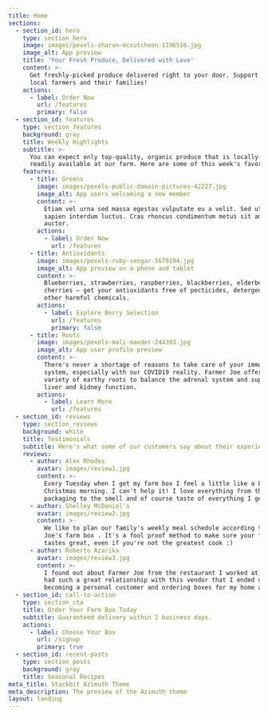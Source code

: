 ```yaml
---
title: Home
sections:
  - section_id: hero
    type: section_hero
    image: images/pexels-sharon-mccutcheon-1196516.jpg
    image_alt: App preview
    title: 'Your Fresh Produce, Delivered with Love'
    content: >-
      Get freshly-picked produce delivered right to your door. Support your
      local farmers and their families!
    actions:
      - label: Order Now
        url: /features
        primary: false
  - section_id: features
    type: section_features
    background: gray
    title: Weekly Highlights
    subtitle: >-
      You can expect only top-quality, organic produce that is locally-grown or
      readily available at our farm. Here are some of this week's favorites. 
    features:
      - title: Greens
        image: images/pexels-public-domain-pictures-42227.jpg
        image_alt: App users welcoming a new member
        content: >-
          Etiam vel urna sed massa egestas vulputate eu a velit. Sed ut nisl nec
          sapien interdum luctus. Cras rhoncus condimentum metus sit amet
          auctor.
        actions:
          - label: Order Now
            url: /features
      - title: Antioxidants
        image: images/pexels-ruby-sengar-5679194.jpg
        image_alt: App preview on a phone and tablet
        content: >-
          Blueberries, strawberries, raspberries, blackberries, elderberries and
          cherries — get your antioxidants free of pecticides, detergents and
          other harmful chemicals.
        actions:
          - label: Explore Berry Selection
            url: /features
            primary: false
      - title: Roots
        image: images/pexels-mali-maeder-244393.jpg
        image_alt: App user profile preview
        content: >-
          There's never a shortage of reasons to take care of your immune
          system, especially with our COVID19 reality. Farmer Joe offers a wide
          variety of earthy roots to balance the adrenal system and support
          liver and kidney function.
        actions:
          - label: Learn More
            url: /features
  - section_id: reviews
    type: section_reviews
    background: white
    title: Testimonials
    subtitle: Here's what some of our customers say about their experience.
    reviews:
      - author: Alex Rhodes
        avatar: images/review1.jpg
        content: >-
          Every Tuesday when I get my farm box I feel a little like a kid on
          Christmas morning. I can't help it! I love everything from the
          packaging to the smell and of course taste of everything I get. 
      - author: Shelley McDaniel's
        avatar: images/review2.jpg
        content: >-
          We like to plan our family's weekly meal schedule according to Farmer
          Joe's farm box . It's a fool proof method to make sure your food
          tastes great, even if you're not the greatest cook :)
      - author: Roberto Azarika
        avatar: images/review3.jpg
        content: >-
          I found out about Farmer Joe from the restaurant I worked at, and we
          had such a great relationship with this vendor that I ended up
          becoming a personal customer and ordering boxes for my home as well. 
  - section_id: call-to-action
    type: section_cta
    title: Order Your Farm Box Today
    subtitle: Guaranteed delivery within 2 business days.
    actions:
      - label: Choose Your Box
        url: /signup
        primary: true
  - section_id: recent-posts
    type: section_posts
    background: gray
    title: Seasonal Recipes
meta_title: Stackbit Azimuth Theme
meta_description: The preview of the Azimuth theme
layout: landing
---
```

